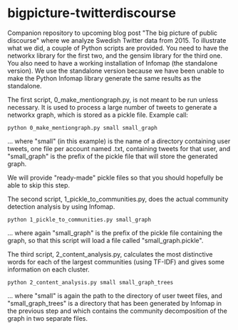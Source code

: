 # bigpicture-twitterdiscourse
Companion repository to upcoming blog post "The big picture of public discourse" where we analyze Swedish Twitter data from 2015.
To illustrate what we did, a couple of Python scripts are provided. You need to have the networkx library for the first two, and the gensim library for the third one.
You also need to have a working installation of Infomap (the standalone version). We use the standalone version because we have been unable to make the Python Infomap library generate the same results as the standalone.

The first script, 0_make_mentiongraph.py, is not meant to be run unless necessary. It is used to process a large number of tweets to generate a networkx graph, which is stored as a pickle file.
Example call:

```python 0_make_mentiongraph.py small small_graph```

... where "small" (in this example) is the name of a directory containing user tweets, one file per account named <username>.txt, containing tweets for that user, and "small_graph" is the prefix of the pickle file that will store the generated graph.

We will provide "ready-made" pickle files so that you should hopefully be able to skip this step.

The second script, 1_pickle_to_communities.py, does the actual community detection analysis by using Infomap. 

```python 1_pickle_to_communities.py small_graph```

... where again "small_graph" is the prefix of the pickle file containing the graph, so that this script will load a file called "small_graph.pickle".

The third script, 2_content_analysis.py, calculates the most distinctive words for each of the largest communities (using TF-IDF) and gives some information on each cluster.

```python 2_content_analysis.py small small_graph_trees```

... where "small" is again the path to the directory of user tweet files, and "small_graph_trees" is a directory that has been generated by Infomap in the previous step and which contains the community decomposition of the graph in two separate files.